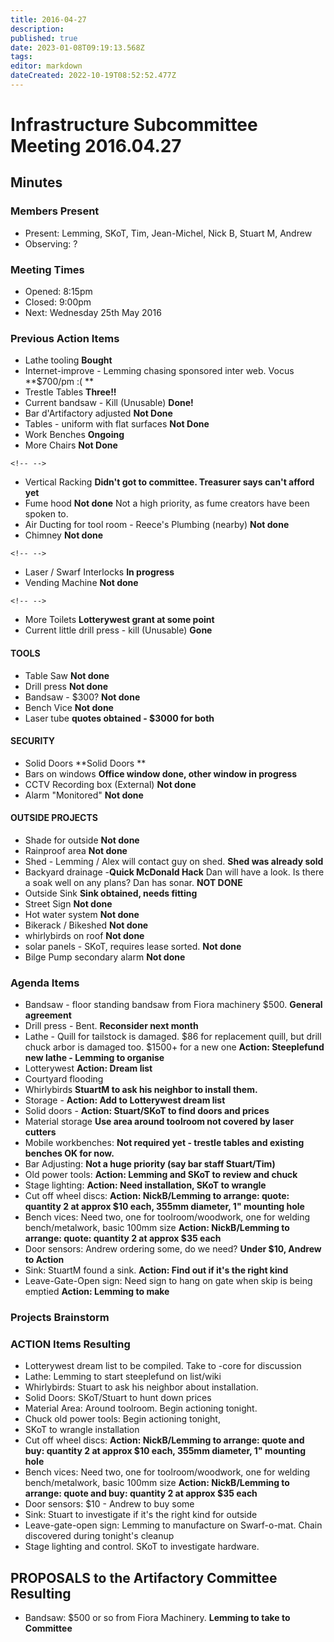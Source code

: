 ```yaml
---
title: 2016-04-27
description: 
published: true
date: 2023-01-08T09:19:13.568Z
tags: 
editor: markdown
dateCreated: 2022-10-19T08:52:52.477Z
---
```


# Infrastructure Subcommittee Meeting 2016.04.27

## Minutes

### Members Present

-   Present: Lemming, SKoT, Tim, Jean-Michel, Nick B, Stuart M, Andrew
-   Observing: ?

### Meeting Times

-   Opened: 8:15pm
-   Closed: 9:00pm
-   Next: Wednesday 25th May 2016

### Previous Action Items

-   Lathe tooling **Bought**
-   Internet-improve - Lemming chasing sponsored inter web. Vocus \*\*\$700/pm :( \*\*
-   Trestle Tables **Three!!**
-   Current bandsaw - Kill (Unusable) **Done!**
-   Bar d'Artifactory adjusted **Not Done**
-   Tables - uniform with flat surfaces **Not Done**
-   Work Benches **Ongoing**
-   More Chairs **Not Done**

```{=html}
<!-- -->
```
-   Vertical Racking **Didn't got to committee. Treasurer says can't afford yet**
-   Fume hood **Not done** Not a high priority, as fume creators have been spoken to.
-   Air Ducting for tool room - Reece's Plumbing (nearby) **Not done**
-   Chimney **Not done**

```{=html}
<!-- -->
```
-   Laser / Swarf Interlocks **In progress**
-   Vending Machine **Not done**

```{=html}
<!-- -->
```
-   More Toilets **Lotterywest grant at some point**
-   Current little drill press - kill (Unusable) **Gone**

#### TOOLS

-   Table Saw **Not done**
-   Drill press **Not done**
-   Bandsaw - \$300? **Not done**
-   Bench Vice **Not done**
-   Laser tube **quotes obtained - \$3000 for both**

#### SECURITY

-   Solid Doors \*\*Solid Doors \*\*
-   Bars on windows **Office window done, other window in progress**
-   CCTV Recording box (External) **Not done**
-   Alarm "Monitored" **Not done**

#### OUTSIDE PROJECTS

-   Shade for outside **Not done**
-   Rainproof area **Not done**
-   Shed - Lemming / Alex will contact guy on shed. **Shed was already sold**
-   Backyard drainage -**Quick McDonald Hack** Dan will have a look. Is there a soak well on any plans? Dan has sonar. **NOT DONE**
-   Outside Sink **Sink obtained, needs fitting**
-   Street Sign **Not done**
-   Hot water system **Not done**
-   Bikerack / Bikeshed **Not done**
-   whirlybirds on roof **Not done**
-   solar panels - SKoT, requires lease sorted. **Not done**
-   Bilge Pump secondary alarm **Not done**

### Agenda Items

-   Bandsaw - floor standing bandsaw from Fiora machinery \$500. **General agreement**
-   Drill press - Bent. **Reconsider next month**
-   Lathe - Quill for tailstock is damaged. \$86 for replacement quill, but drill chuck arbor is damaged too. \$1500+ for a new one **Action: Steeplefund new lathe - Lemming to organise**
-   Lotterywest **Action: Dream list**
-   Courtyard flooding
-   Whirlybirds **StuartM to ask his neighbor to install them.**
-   Storage - **Action: Add to Lotterywest dream list**
-   Solid doors - **Action: Stuart/SKoT to find doors and prices**
-   Material storage **Use area around toolroom not covered by laser cutters**
-   Mobile workbenches: **Not required yet - trestle tables and existing benches OK for now.**
-   Bar Adjusting: **Not a huge priority (say bar staff Stuart/Tim)**
-   Old power tools: **Action: Lemming and SKoT to review and chuck**
-   Stage lighting: **Action: Need installation, SKoT to wrangle**
-   Cut off wheel discs: **Action: NickB/Lemming to arrange: quote: quantity 2 at approx \$10 each, 355mm diameter, 1" mounting hole**
-   Bench vices: Need two, one for toolroom/woodwork, one for welding bench/metalwork, basic 100mm size **Action: NickB/Lemming to arrange: quote: quantity 2 at approx \$35 each**
-   Door sensors: Andrew ordering some, do we need? **Under \$10, Andrew to Action**
-   Sink: StuartM found a sink. **Action: Find out if it's the right kind**
-   Leave-Gate-Open sign: Need sign to hang on gate when skip is being emptied **Action: Lemming to make**

### Projects Brainstorm

### ACTION Items Resulting

-   Lotterywest dream list to be compiled. Take to -core for discussion
-   Lathe: Lemming to start steeplefund on list/wiki
-   Whirlybirds: Stuart to ask his neighbor about installation.
-   Solid Doors: SKoT/Stuart to hunt down prices
-   Material Area: Around toolroom. Begin actioning tonight.
-   Chuck old power tools: Begin actioning tonight,
-   SKoT to wrangle installation
-   Cut off wheel discs: **Action: NickB/Lemming to arrange: quote and buy: quantity 2 at approx \$10 each, 355mm diameter, 1" mounting hole**
-   Bench vices: Need two, one for toolroom/woodwork, one for welding bench/metalwork, basic 100mm size **Action: NickB/Lemming to arrange: quote and buy: quantity 2 at approx \$35 each**
-   Door sensors: \$10 - Andrew to buy some
-   Sink: Stuart to investigate if it's the right kind for outside
-   Leave-gate-open sign: Lemming to manufacture on Swarf-o-mat. Chain discovered during tonight's cleanup
-   Stage lighting and control. SKoT to investigate hardware.

## PROPOSALS to the Artifactory Committee Resulting

-   Bandsaw: \$500 or so from Fiora Machinery. **Lemming to take to Committee**
